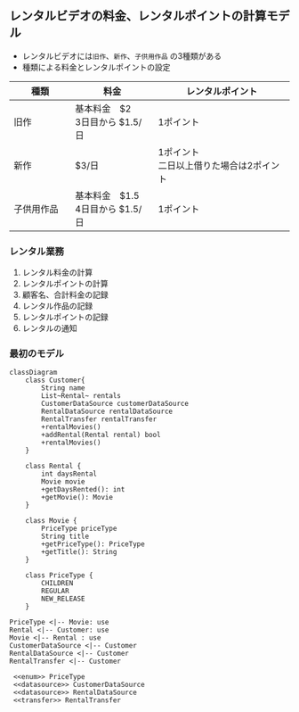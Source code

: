 
## レンタルビデオの料金、レンタルポイントの計算モデル

- レンタルビデオには`旧作`、`新作`、`子供用作品` の3種類がある
- 種類による料金とレンタルポイントの設定

| 種類     | 料金                        | レンタルポイント                 |
|--------|---------------------------|--------------------------|
| 旧作     | 基本料金　$2<br>3日目から $1.5/日   | 1ポイント                    |
| 新作     | $3/日                      | 1ポイント<br>二日以上借りた場合は2ポイント |
| 子供用作品　 | 基本料金　$1.5<br>4日目から $1.5/日 | 1ポイント                    |

### レンタル業務
1. レンタル料金の計算
2. レンタルポイントの計算
3. 顧客名、合計料金の記録
4. レンタル作品の記録
5. レンタルポイントの記録
6. レンタルの通知


### 最初のモデル
```mermaid
classDiagram
    class Customer{
        String name
        List~Rental~ rentals
        CustomerDataSource customerDataSource
        RentalDataSource rentalDataSource
        RentalTransfer rentalTransfer
        +rentalMovies()
        +addRental(Rental rental) bool
        +rentalMovies()
    }

    class Rental {
        int daysRental
        Movie movie
        +getDaysRented(): int
        +getMovie(): Movie
    }

    class Movie {
        PriceType priceType
        String title
        +getPriceType(): PriceType
        +getTitle(): String
    }

    class PriceType {
        CHILDREN
        REGULAR
        NEW_RELEASE
    }

PriceType <|-- Movie: use
Rental <|-- Customer: use
Movie <|-- Rental : use
CustomerDataSource <|-- Customer
RentalDataSource <|-- Customer
RentalTransfer <|-- Customer

 <<enum>> PriceType
 <<datasource>> CustomerDataSource
 <<datasource>> RentalDataSource
 <<transfer>> RentalTransfer

```
